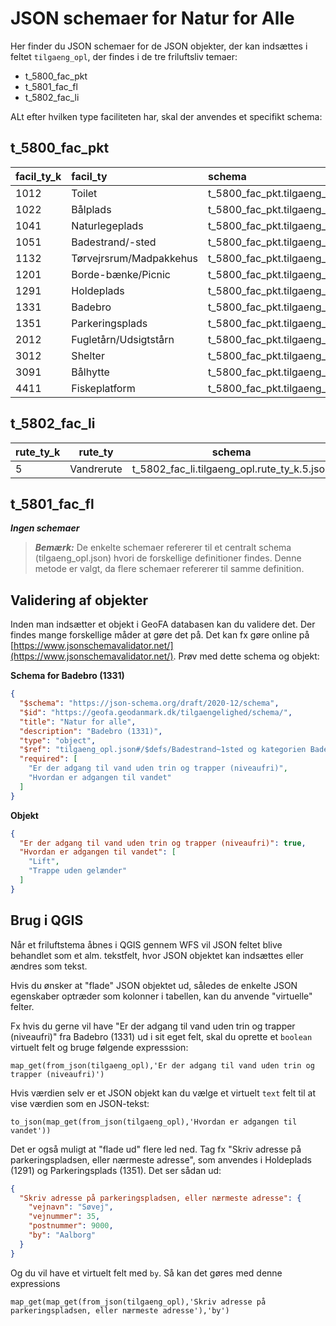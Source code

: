# JSON schemaer for Natur for Alle

Her finder du JSON schemaer for de JSON objekter, der kan indsættes i feltet `tilgaeng_opl`, der findes i de tre
friluftsliv temaer:

- t_5800_fac_pkt
- t_5801_fac_fl
- t_5802_fac_li

ALt efter hvilken type faciliteten har, skal der anvendes et specifikt schema:

## t_5800_fac_pkt

| facil_ty_k | facil_ty                | schema                                           |
|:-----------|:------------------------|:-------------------------------------------------|
| 1012       | Toilet                  | t_5800_fac_pkt.tilgaeng_opl.facil_ty_k.1012.json |
| 1022       | Bålplads                | t_5800_fac_pkt.tilgaeng_opl.facil_ty_k.1022.json |
| 1041       | Naturlegeplads          | t_5800_fac_pkt.tilgaeng_opl.facil_ty_k.1041.json |
| 1051       | Badestrand/-sted        | t_5800_fac_pkt.tilgaeng_opl.facil_ty_k.1051.json |
| 1132       | Tørvejrsrum/Madpakkehus | t_5800_fac_pkt.tilgaeng_opl.facil_ty_k.1132.json |
| 1201       | Borde-bænke/Picnic      | t_5800_fac_pkt.tilgaeng_opl.facil_ty_k.1201.json |
| 1291       | Holdeplads              | t_5800_fac_pkt.tilgaeng_opl.facil_ty_k.1291.json |
| 1331       | Badebro                 | t_5800_fac_pkt.tilgaeng_opl.facil_ty_k.1331.json |
| 1351       | Parkeringsplads         | t_5800_fac_pkt.tilgaeng_opl.facil_ty_k.1351.json |
| 2012       | Fugletårn/Udsigtstårn   | t_5800_fac_pkt.tilgaeng_opl.facil_ty_k.2012.json |
| 3012       | Shelter                 | t_5800_fac_pkt.tilgaeng_opl.facil_ty_k.3012.json |
| 3091       | Bålhytte                | t_5800_fac_pkt.tilgaeng_opl.facil_ty_k.3091.json |
| 4411       | Fiskeplatform           | t_5800_fac_pkt.tilgaeng_opl.facil_ty_k.441.json  |

## t_5802_fac_li

| rute_ty_k | rute_ty    |                   schema                    |
|:----------|------------|:-------------------------------------------:|
| 5         | Vandrerute | t_5802_fac_li.tilgaeng_opl.rute_ty_k.5.json |

## t_5801_fac_fl

**_Ingen schemaer_**

> **_Bemærk:_** De enkelte schemaer refererer til et centralt schema (tilgaeng_opl.json) hvori de forskellige
> definitioner findes.
> Denne metode er valgt, da flere schemaer refererer til samme definition.

## Validering af objekter

Inden man indsætter et objekt i GeoFA databasen kan du validere det. Der findes mange forskellige måder at gøre det på.
Det kan fx gøre online på [https://www.jsonschemavalidator.net/](https://www.jsonschemavalidator.net/). Prøv med dette
schema og objekt:

**Schema for Badebro (1331)**

```json
{
  "$schema": "https://json-schema.org/draft/2020-12/schema",
  "$id": "https://geofa.geodanmark.dk/tilgaengelighed/schema/",
  "title": "Natur for alle",
  "description": "Badebro (1331)",
  "type": "object",
  "$ref": "tilgaeng_opl.json#/$defs/Badestrand~1sted og kategorien Badebro",
  "required": [
    "Er der adgang til vand uden trin og trapper (niveaufri)",
    "Hvordan er adgangen til vandet"
  ]
}
```

**Objekt**

```json
{
  "Er der adgang til vand uden trin og trapper (niveaufri)": true,
  "Hvordan er adgangen til vandet": [
    "Lift",
    "Trappe uden gelænder"
  ]
}
```

## Brug i QGIS

Når et friluftstema åbnes i QGIS gennem WFS vil JSON feltet blive behandlet som et alm. tekstfelt, hvor JSON objektet
kan indsættes eller ændres som tekst.

Hvis du ønsker at "flade" JSON objektet ud, således de enkelte JSON egenskaber optræder som kolonner i tabellen, kan du
anvende "virtuelle" felter.

Fx hvis du gerne vil have "Er der adgang til vand uden trin og trapper (niveaufri)" fra Badebro (1331) ud i sit eget
felt, skal du oprette et `boolean` virtuelt felt
og bruge følgende expresssion:

```text
map_get(from_json(tilgaeng_opl),'Er der adgang til vand uden trin og trapper (niveaufri)')
```

Hvis værdien selv er et JSON objekt kan du vælge et virtuelt `text` felt til at vise værdien som en JSON-tekst:

```text
to_json(map_get(from_json(tilgaeng_opl),'Hvordan er adgangen til vandet'))
```

Det er også muligt at "flade ud" flere led ned. Tag fx "Skriv adresse på parkeringspladsen, eller nærmeste adresse", som
anvendes i Holdeplads (1291) og Parkeringsplads (1351). Det ser sådan ud:

```json
{
  "Skriv adresse på parkeringspladsen, eller nærmeste adresse": {
    "vejnavn": "Søvej",
    "vejnummer": 35,
    "postnummer": 9000,
    "by": "Aalborg"
  }
}
```

Og du vil have et virtuelt felt med `by`. Så kan det gøres med denne expressions

```text
map_get(map_get(from_json(tilgaeng_opl),'Skriv adresse på parkeringspladsen, eller nærmeste adresse'),'by')
```


